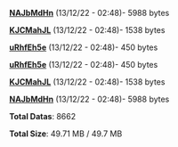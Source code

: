 [**NAJbMdHn**](/data/NAJbMdHn.txt) (13/12/22 - 02:48)- 5988 bytes

[**KJCMahJL**](/data/KJCMahJL.txt) (13/12/22 - 02:48)- 1538 bytes

[**uRhfEh5e**](/data/uRhfEh5e.txt) (13/12/22 - 02:48)- 450 bytes

[**uRhfEh5e**](/data/uRhfEh5e.txt) (13/12/22 - 02:48)- 450 bytes

[**KJCMahJL**](/data/KJCMahJL.txt) (13/12/22 - 02:48)- 1538 bytes

[**NAJbMdHn**](/data/NAJbMdHn.txt) (13/12/22 - 02:48)- 5988 bytes

**Total Datas**: 8662

**Total Size**: 49.71 MB / 49.7 MB